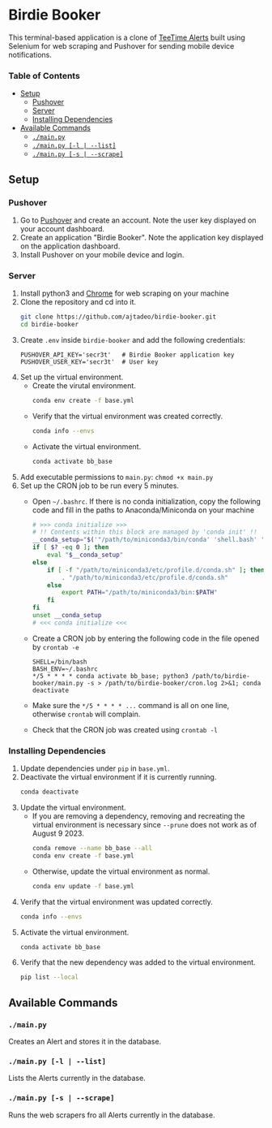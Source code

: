 # Birdie Booker <!-- omit in toc -->
This terminal-based application is a clone of [TeeTime Alerts](https://teetimealerts.io/) built using Selenium for web scraping and Pushover for sending mobile device notifications.

### Table of Contents <!-- omit in toc -->
- [Setup](#setup)
  - [Pushover](#pushover)
  - [Server](#server)
  - [Installing Dependencies](#installing-dependencies)
- [Available Commands](#available-commands)
  - [`./main.py`](#mainpy)
  - [`./main.py [-l | --list]`](#mainpy--l----list)
  - [`./main.py [-s | --scrape]`](#mainpy--s----scrape)


## Setup

### Pushover
1. Go to [Pushover](https://pushover.net/) and create an account. Note the user key displayed on your account dashboard.
2. Create an application "Birdie Booker". Note the application key displayed on the application dashboard.
3. Install Pushover on your mobile device and login.
    
### Server
1. Install python3 and [Chrome](https://www.google.com/chrome/) for web scraping on your machine
1. Clone the repository and cd into it.
    ```sh
    git clone https://github.com/ajtadeo/birdie-booker.git
    cd birdie-booker
    ```
2. Create `.env` inside `birdie-booker` and add the following credentials:
    ```env
    PUSHOVER_API_KEY='secr3t'   # Birdie Booker application key
    PUSHOVER_USER_KEY='secr3t'  # User key
    ```
3. Set up the virtual environment.
    * Create the virutal environment.
        ```sh
        conda env create -f base.yml
        ```
    * Verify that the virtual environment was created correctly.
        ```sh
        conda info --envs
        ```
    * Activate the virtual environment.
        ```sh
        conda activate bb_base
        ```
4. Add executable permissions to `main.py`: `chmod +x main.py`
5. Set up the CRON job to be run every 5 minutes.
    * Open `~/.bashrc`. If there is no conda initialization, copy the following code and fill in the paths to Anaconda/Miniconda on your machine

        ```sh
        # >>> conda initialize >>>
        # !! Contents within this block are managed by 'conda init' !!
        __conda_setup="$('"/path/to/miniconda3/bin/conda' 'shell.bash' 'hook' 2> /dev/null)"
        if [ $? -eq 0 ]; then
            eval "$__conda_setup"
        else
            if [ -f "/path/to/miniconda3/etc/profile.d/conda.sh" ]; then
                . "/path/to/miniconda3/etc/profile.d/conda.sh"
            else
                export PATH="/path/to/miniconda3/bin:$PATH"
            fi
        fi
        unset __conda_setup
        # <<< conda initialize <<<
        ```

    * Create a CRON job by entering the following code in the file opened by `crontab -e`
        ```
        SHELL=/bin/bash
        BASH_ENV=~/.bashrc
        */5 * * * * conda activate bb_base; python3 /path/to/birdie-booker/main.py -s > /path/to/birdie-booker/cron.log 2>&1; conda deactivate
        ```
    * Make sure the `*/5 * * * * ...` command is all on one line, otherwise `crontab` will complain.
    * Check that the CRON job was created using `crontab -l`

### Installing Dependencies
1. Update dependencies under `pip` in `base.yml`.
2. Deactivate the virtual environment if it is currently running.
    ```sh
    conda deactivate
    ```
3. Update the virtual environment. 
    * If you are removing a dependency, removing and recreating the virtual environment is necessary since `--prune` does not work as of August 9 2023. 
        ```sh
        conda remove --name bb_base --all
        conda env create -f base.yml
        ```
    * Otherwise, update the virtual environment as normal.
        ```sh
        conda env update -f base.yml
        ```
4. Verify that the virtual environment was updated correctly.
    ```sh
    conda info --envs
    ```
5. Activate the virtual environment.
    ```sh
    conda activate bb_base
    ```
6. Verify that the new dependency was added to the virtual environment.
    ```sh
    pip list --local

## Available Commands

### `./main.py`
Creates an Alert and stores it in the database.

### `./main.py [-l | --list]`
Lists the Alerts currently in the database.

### `./main.py [-s | --scrape]`
Runs the web scrapers fro all Alerts currently in the database.